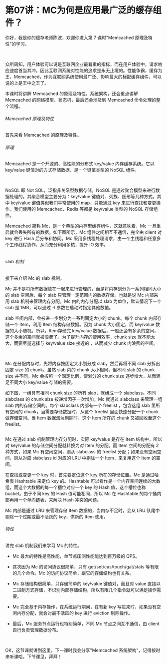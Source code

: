 # 第07讲：MC为何是应用最广泛的缓存组件？

你好，我是你的缓存老师陈波，欢迎你进入第 7 课时"Memcached 原理及特性"的学习。  

<br />

众所周知，用户体验可以说是互联网企业最看重的指标，而在用户体验中，请求响应速度首当其冲。因此互联网系统对性能的追求是永无止境的。性能争霸，缓存为王，Memcached，作为互联网系统使用最广泛、影响最大的标配缓存组件，可以说的上是王中之王了。

本课时将讲解 Memcached 的原理及特性，系统架构，还会重点讲解 Memcached 的网络模型、状态机，最后还会涉及到 Memcached 命令处理的整个流程。

###### Memcached 原理及特性

首先来看 Memcached 的原理及特性。

###### 原理

Memcached 是一个开源的、高性能的分布式 key/value 内存缓存系统。它以 key/value 键值对的方式存储数据，是一个键值类型的 NoSQL 组件。

<br />

NoSQL 即 Not SQL，泛指非关系型数据存储。NoSQL 是通过聚合模型来进行数据处理的。其聚合模型主要分为：key/value 键值对、列族、图形等几种方式。其中 key/value 键值类似我们平常使用的 map，只能通过 key 来进行查找和变更操作。我们使用的 Memcached、Redis 等都是 key/value 类型的 NoSQL 存储组件。

Memcached 简称 Mc，是一个典型的内存型缓存组件，这就意味着，Mc 一旦重启就会丢失所有的数据。如下图所示，Mc 组件之间相互不通信，完全由 client 对 key 进行 Hash 后分布和协同。Mc 采用多线程处理请求，由一个主线程和任意多个工作线程协作，从而充分利用多核，提升 IO 效率。


<Image alt="" src="http://s0.lgstatic.com/i/image2/M01/99/74/CgoB5l2kTEyABYmcAAD91NLPzIs234.png"/> 


###### slab 机制

接下来介绍 Mc 的 slab 机制。

Mc 并不是将所有数据放在一起来进行管理的，而是将内存划分为一系列相同大小的 slab 空间后，每个 slab 只管理一定范围内的数据存储。也就是说 Mc 内部采用 slab 机制来管理内存分配。Mc 内的内存分配以 slab 为单位，默认情况下一个 slab 是 1MB，可以通过 -I 参数在启动时指定其他数值。

slab 空间内部，会被进一步划分为一系列固定大小的 chunk。每个 chunk 内部存储一个 Item，利用 Item 结构存储数据。因为 chunk 大小固定，而 key/value 数据的大小随机。所以，Item存储完 key/value 数据后，一般还会有多余的空间，这个多余的空间就被浪费了。为了提升内存的使用效率，chunk size 就不能太大，而要尽量选择与 key/value size 接近的 ，从而减少 chunk 内浪费的空间。

<br />

Mc 在分配内存时，先将内存按固定大小划分成 slab，然后再将不同 slab 分拆出固定 size 的 chunk。虽然 slab 内的 chunk 大小相同，但不同 slab 的 chunk size 并不同，Mc 会按照一个固定比例，使划分的 chunk size 逐步增大，从而满足不同大小 key/value 存储的需要。

如下图，一组具有相同 chunk size 的所有 slab，就组成一个 slabclass。不同 slabclass 的 chunk size 按递增因子一次增加。Mc 就通过 slabclass 来管理一组 slab 内的存储空间的。每个 slabclass 内部有一个 freelist ，包含这组 slab 里所有空闲的 chunk，当需要存储数据时，从这个 freelist 里面快速分配一个 chunk 做存储空间。当 Item 数据淘汰剔除时，这个 Item 所在的 chunk 又被回收至这个 freelist。


<Image alt="" src="http://s0.lgstatic.com/i/image2/M01/99/93/CgotOV2kTEyALjAgAADUQE7hy3o476.png"/> 


Mc 在通过 slab 机制管理内存分配时，实际 key/value 是存在 Item 结构中，所以对 key/value 的存储空间分配就转换为对 Item 的分配。而 Item 空间的分配有 2 种方式，如果 Mc 有空闲空间，则从 slabclass 的 freelist 分配；如果没有空闲空间，则从对应 slabclass id 对应的 LRU 中剔除一个 Item，来复用这个 Item 的空间。

在查找或变更一个 key 时，首先要定位这个 key 所在的存储位置。Mc 是通过哈希表 Hashtable 来定位 key 的。Hashtable 可以看作是一个内存空间连续的大数组，而这个大数据的每一个槽位对应一个 key 的 Hash 值，这个槽位也称 bucket。由于不同 key 的 Hash 值可能相同，所以 Mc 在 Hashtable 的每个捅内部再用一个单向链表，来解决 Hash 冲突的问题。

Mc 内部是通过 LRU 来管理存储 Item 数据的，当内存不足时，会从 LRU 队尾中剔除一个过期或最不活跃的 key，供新的 Item 使用。

###### 特性

讲完 slab 机制我们来学习 Mc 的特性。

* Mc 最大的特性是高性能，单节点压测性能能达到百万级的 QPS。

* 其次因为 Mc 的访问协议很简单，只有 get/set/cas/touch/gat/stats 等有限的几个命令。Mc 的访问协议简单，跟它的存储结构也有关系。

* Mc 存储结构很简单，只存储简单的 key/value 键值对，而且对 value 直接以二进制方式存储，不识别内部存储结构，所以有限几个指令就可以满足操作需要。

* Mc 完全基于内存操作，在系统运行期间，在有新 key 写进来时，如果没有空闲内存分配，就会对最不活跃的 key 进行 eviction 剔除操作。

* 最后，Mc 服务节点运行也特别简单，不同 Mc 节点之间互不通信，由 client 自行负责管理数据分布。

<br />

OK，这节课就讲到这里，下一课时我会分享"Memcached 系统架构"，记得按时来听课哈。下节课见，拜拜！

<br />


